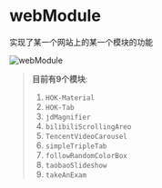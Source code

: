 # webModule

实现了某一个网站上的某一个模块的功能

![webModule](https://socialify.git.ci/xieleihan/webModule/image?description=1&font=Source%20Code%20Pro&forks=1&issues=1&language=1&logo=https%3A%2F%2Favatars.githubusercontent.com%2Fu%2F57227318%3Fv%3D4&name=1&owner=1&pattern=Floating%20Cogs&pulls=1&stargazers=1&theme=Light)



> **目前有9个模块**:
>
> 1. `HOK-Material`
> 2. `HOK-Tab`
> 3. `jdMagnifier`
> 4. `bilibiliScrollingAreo`
> 5. `TencentVideoCarousel`
> 6. `simpleTripleTab`
> 7. `followRandomColorBox`
> 8. `taobaoSlideshow`
> 9. `takeAnExam`
